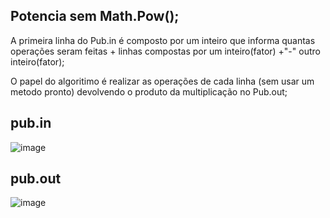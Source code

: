 
## Potencia sem Math.Pow();

A primeira linha do Pub.in é composto por um inteiro que informa quantas operações seram feitas + linhas compostas por um inteiro(fator) +"-" outro inteiro(fator);

O papel do algoritimo é realizar as operações de cada linha (sem usar um metodo pronto) devolvendo o produto da multiplicação no Pub.out;


## pub.in
![image](https://github.com/Davi-OS/CSharp/assets/112199758/f0e7f5be-766b-4be8-85a4-d9f2bf009420)
## pub.out
![image](https://github.com/Davi-OS/CSharp/assets/112199758/ac6fd576-3d19-4608-b2dd-059ea1cdf37a)
